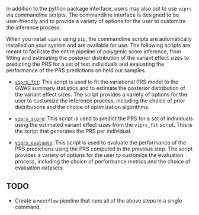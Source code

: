 In addition to the python package interface, users may also opt to use `viprs` via commandline scripts.
The commandline interface is designed to be user-friendly and to provide a variety of options for the user to 
customize the inference process. 

When you install `viprs` using `pip`, the commandline scripts are automatically installed on your system and 
are available for use. The following scripts are meant to facilitate the entire pipeline of polygenic score inference, 
from fitting and estimating the posterior distribution of the variant effect sizes to predicting the PRS for a set of 
test individuals and evaluating the performance of the PRS predictions on held out samples.

* [`viprs_fit`](viprs_fit.md): This script is used to fit the variational PRS model to the GWAS summary statistics and to estimate the 
    posterior distribution of the variant effect sizes. The script provides a variety of options for the user to 
    customize the inference process, including the choice of prior distributions and the choice of 
    optimization algorithms.

* [`viprs_score`](viprs_score.md): This script is used to predict the PRS for a set of individuals using the 
    estimated variant effect sizes from the `viprs_fit` script. This is the script that generates the PRS per
    individual.

* [`viprs_evaluate`](viprs_evaluate.md): This script is used to evaluate the performance of the PRS predictions 
    using the PRS computed in the previous step. The script provides a variety of 
    options for the user to customize the evaluation process, including the choice of performance metrics and 
    the choice of evaluation datasets.


## TODO
-  Create a `nextflow` pipeline that runs all of the above steps in a single command.
